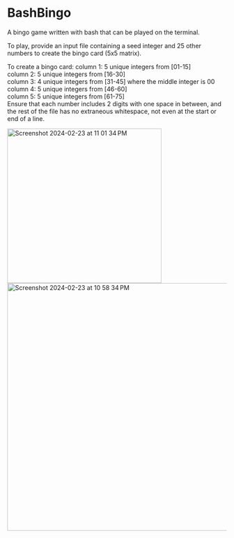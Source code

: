 # BashBingo
A bingo game written with bash that can be played on the terminal.

To play, provide an input file containing a seed integer and 25 other numbers to create the bingo card (5x5 matrix).

To create a bingo card:
column 1: 5 unique integers from [01-15] <br />
column 2: 5 unique integers from [16-30] <br />
column 3: 4 unique integers from [31-45] where the middle integer is 00 <br />
column 4: 5 unique integers from [46-60] <br />
column 5: 5 unique integers from [61-75] <br />
Ensure that each number includes 2 digits with one space in between, and the rest of the file has no extraneous whitespace, not even at the start or end of a line.

<img width="354" alt="Screenshot 2024-02-23 at 11 01 34 PM" src="https://github.com/SabaMemon/BashBingo/assets/58344531/6e60b05e-d638-4ad0-a1b5-4f7f3ac50166">

<img width="567" alt="Screenshot 2024-02-23 at 10 58 34 PM" src="https://github.com/SabaMemon/BashBingo/assets/58344531/9947d968-189a-48e2-9c12-e01b2945b3fb">

